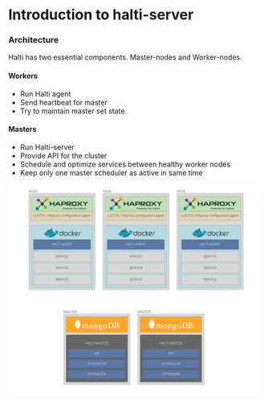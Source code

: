 # Introduction to halti-server


### Architecture

Halti has two essential components. Master-nodes and Worker-nodes.

#### Workers
- Run Halti agent
- Send heartbeat for master
- Try to maintain master set state

#### Masters
- Run Halti-server
- Provide API for the cluster
- Schedule and optimize services between healthy worker nodes
- Keep only one master scheduler as active in same time

![Halti architecture](halti_architecture.png)

